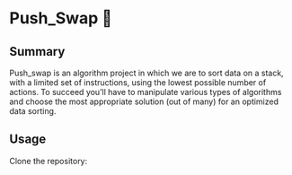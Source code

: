 # Push_Swap 🧮
## Summary
Push_swap is an algorithm project in which we are to sort data on a stack, with a limited set of instructions, using
the lowest possible number of actions. To succeed you’ll have to manipulate various
types of algorithms and choose the most appropriate solution (out of many) for an
optimized data sorting.

## Usage
Clone the repository:
```
